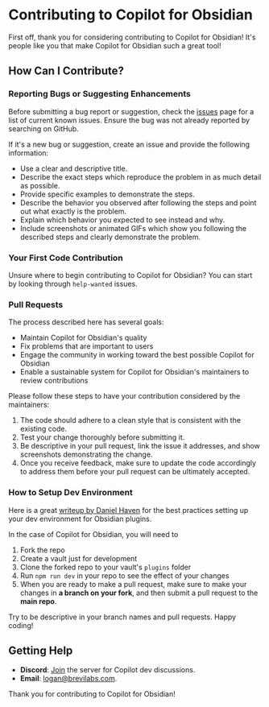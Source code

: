 # Contributing to Copilot for Obsidian

First off, thank you for considering contributing to Copilot for Obsidian! It's people like you that make Copilot for Obsidian such a great tool!

## How Can I Contribute?

### Reporting Bugs or Suggesting Enhancements

Before submitting a bug report or suggestion, check the [issues](https://github.com/logancyang/obsidian-copilot/issues) page for a list of current known issues. Ensure the bug was not already reported by searching on GitHub.

If it's a new bug or suggestion, create an issue and provide the following information:

- Use a clear and descriptive title.
- Describe the exact steps which reproduce the problem in as much detail as possible.
- Provide specific examples to demonstrate the steps.
- Describe the behavior you observed after following the steps and point out what exactly is the problem.
- Explain which behavior you expected to see instead and why.
- Include screenshots or animated GIFs which show you following the described steps and clearly demonstrate the problem.

### Your First Code Contribution

Unsure where to begin contributing to Copilot for Obsidian? You can start by looking through `help-wanted` issues.

### Pull Requests

The process described here has several goals:

- Maintain Copilot for Obsidian's quality
- Fix problems that are important to users
- Engage the community in working toward the best possible Copilot for Obsidian
- Enable a sustainable system for Copilot for Obsidian's maintainers to review contributions

Please follow these steps to have your contribution considered by the maintainers:

1. The code should adhere to a clean style that is consistent with the existing code.
2. Test your change thoroughly before submitting it.
3. Be descriptive in your pull request, link the issue it addresses, and show screenshots demonstrating the change.
4. Once you receive feedback, make sure to update the code accordingly to address them before your pull request can be ultimately accepted.

### How to Setup Dev Environment
Here is a great [writeup by Daniel Haven](https://medium.com/gitconnected/how-to-set-up-the-ideal-obsidian-plugin-development-workflow-b222fe72280f) for the best practices setting up your dev environment for Obsidian plugins.

In the case of Copilot for Obsidian, you will need to

1. Fork the repo
2. Create a vault just for development
3. Clone the forked repo to your vault's `plugins` folder
4. Run `npm run dev` in your repo to see the effect of your changes
5. When you are ready to make a pull request, make sure to make your changes in **a branch on your fork**, and then submit a pull request to the **main repo**.

Try to be descriptive in your branch names and pull requests. Happy coding!

## Getting Help

- **Discord**: [Join](https://discord.gg/CYDvNtGHkQ) the server for Copilot dev discussions.
- **Email**: logan@brevilabs.com.

Thank you for contributing to Copilot for Obsidian!
